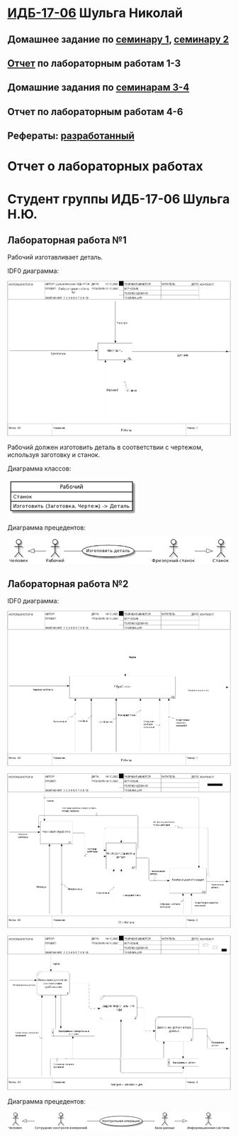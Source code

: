 # [ИДБ-17-06](https://github.com/stankin/design-part-1/wiki/list-idb-17-06) Шульга Николай

## Домашнее задание по [семинару 1](https://github.com/stankin/design-part-1/wiki/sem1), [семинару 2](https://github.com/stankin/design-part-1/wiki/sem2)

## [Отчет]() по лабораторным работам 1-3

## Домашние задания по [семинарам 3-4]()

## Отчет по лабораторным работам 4-6

## Рефераты: [разработанный]()



# Отчет о лабораторных работах

# Cтудент группы ИДБ-17-06 Шульга Н.Ю.

## Лабораторная работа №1

Рабочий изготавливает деталь.

IDF0 диаграмма:

![A](https://github.com/NikolaiShu/ShulgaNikolay.github.io/blob/main/lab1/IDF0.png?raw=true)

Рабочий должен изготовить деталь в соответствии с чертежом, используя заготовку и станок. 

Диаграмма классов:

![A](https://github.com/NikolaiShu/ShulgaNikolay.github.io/blob/main/lab1/ClassD.png?raw=true)


Диаграмма прецедентов:

![A](https://github.com/NikolaiShu/ShulgaNikolay.github.io/blob/main/lab1/UseCaseDiagramm.png?raw=true)


## Лабораторная работа №2

IDF0 диаграмма:

![A](https://github.com/NikolaiShu/ShulgaNikolay.github.io/blob/main/lab2/IDF02.png?raw=true)

![A](https://github.com/NikolaiShu/ShulgaNikolay.github.io/blob/main/lab2/IDF02.2.png?raw=true)

![A](https://github.com/NikolaiShu/ShulgaNikolay.github.io/blob/main/lab2/DFD2.png?raw=true)


Диаграмма прецедентов:

![A](https://github.com/NikolaiShu/ShulgaNikolay.github.io/blob/main/lab2/UsecaseLab2.png?raw=true)
